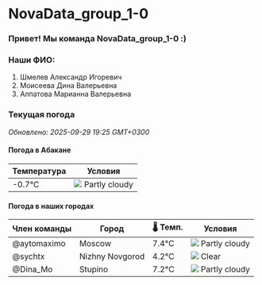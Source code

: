 # NovaData_group_1-0
### Привет! Мы команда NovaData_group_1-0 :)

### Наши ФИО:
1. Шмелев Александр Игоревич
2. Моисеева Дина Валерьевна
3. Алпатова Марианна Валерьевна

### Текущая погода
<!-- WEATHER:START -->
_Обновлено: 2025-09-29 19:25 GMT+0300_

#### Погода в Абакане

| Температура | Условия |
|-------------|----------|
| -0.7°C     | ![](https://cdn.weatherapi.com/weather/64x64/night/116.png) Partly cloudy |

#### Погода в наших городах

| Член команды  | Город               | 🌡️ Темп.  | Условия          |
|---------------|---------------------|-----------|--------------------|
| @aytomaximo    | Moscow              |    7.4°C | ![](https://cdn.weatherapi.com/weather/64x64/night/116.png) Partly cloudy |
| @sychtx        | Nizhny Novgorod     |    4.2°C | ![](https://cdn.weatherapi.com/weather/64x64/night/113.png) Clear        |
| @Dina_Mo       | Stupino             |    7.2°C | ![](https://cdn.weatherapi.com/weather/64x64/night/116.png) Partly cloudy |

<!-- WEATHER:END -->
